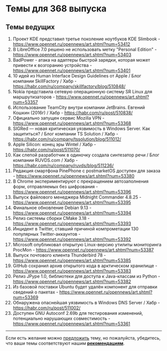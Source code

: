 # Темы для 368 выпуска

## Темы ведущих

1. Проект KDE представил третье поколение ноутбуков KDE Slimbook - https://www.opennet.ru/opennews/art.shtml?num=53412
1. В LibreOffice 7.0 решено не использовать метку "Personal Edition" - https://www.opennet.ru/opennews/art.shtml?num=53403
1. BadPower - атака на адаптеры быстрой зарядки, которая может привести к возгоранию устройства - https://www.opennet.ru/opennews/art.shtml?num=53401
1. 10 идей из Human Interface Design Guidelines от Apple / Блог компании SkillFactory / Хабр - https://habr.com/ru/company/skillfactory/blog/510848/
1. Nokia представила сетевую операционную систему SR Linux для маршрутизаторов - https://www.opennet.ru/opennews/art.shtml?num=53357
1. Использование TeamCity внутри компании JetBrains. Евгений Кошкин (2016г) / Хабр - https://habr.com/ru/post/510838/
1. Официально запущен сервис Mozilla VPN - https://www.opennet.ru/opennews/art.shtml?num=53368
1. SIGRed — новая критическая уязвимость в Windows Server. Как защититься? / Блог компании TS Solution / Хабр - https://habr.com/ru/company/tssolution/blog/511012/
1. Apple Silicon: конец эры Wintel / Хабр - https://habr.com/ru/post/511070/
1. Как слепой разработчик в одиночку создала синтезатор речи / Блог компании RUVDS.com / Хабр - https://habr.com/ru/company/ruvds/blog/511236/
1. Редакция смартфона PinePhone с postmarketOS доступен для заказа - https://www.opennet.ru/opennews/art.shtml?num=53380
1. В Chrome экспериментируют с прекращением автозаполнения форм, отправляемых без шифрования - https://www.opennet.ru/opennews/art.shtml?num=53396
1. Выпуск файлового менеджера Midnight Commander 4.8.25 - https://www.opennet.ru/opennews/art.shtml?num=53395
1. Финальное обновление Debian 9.13 - https://www.opennet.ru/opennews/art.shtml?num=53394
1. Релиз системы сборки CMake 3.18 - https://www.opennet.ru/opennews/art.shtml?num=53393
1. Инцидент в Twitter, ставший причиной компрометации 130 популярных Twitter-аккаунтов - https://www.opennet.ru/opennews/art.shtml?num=53392
1. Microsoft опубликовал открытую Linux-версию утилиты мониторинга ProcMon - https://www.opennet.ru/opennews/art.shtml?num=53387
1. Выпуск почтового клиента Thunderbird 78 - https://www.opennet.ru/opennews/art.shtml?num=53385
1. GitHub сохранил архив открытого кода в арктическом хранилище - https://www.opennet.ru/opennews/art.shtml?num=53383
1. Релиз JPype 1.0, библиотеки для доступа к Java-классам из Python - https://www.opennet.ru/opennews/art.shtml?num=53382
1. Из базовой поставки Ubuntu будет удалён компонент для отправки сведений о пакетах - https://www.opennet.ru/opennews/art.shtml?num=53369
1. Обнаружена опаснейшая уязвимость в Windows DNS Server / Хабр - https://habr.com/ru/post/511002/
1. Доступен GNU Autoconf 2.69b для тестирования изменений, потенциально нарушающих совместимость - https://www.opennet.ru/opennews/art.shtml?num=53361
 
---

Если есть желание можно [предложить](themes_from_listeners.md) тему, но пожалуйста, убедитесь, что ваши темы соответствуют нашим **[рекомендациям](Recommendations_for_the_proposed_topics.md)**.
